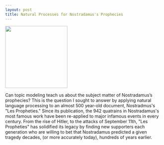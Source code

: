 ```yaml
---
layout: post
title: Natural Processes for Nostradamus's Prophecies
---
```


<img src="https://ct101.us/wp-content/uploads/2014/09/Nostradamus2.gif" width="200" height="200">

Can topic modeling teach us about the subject matter of Nostradamus’s prophecies? This is the question I sought to answer by applying natural language processing to an almost 500 year-old document, Nostradmus's "Les Propheties." Since its publication, the 942 quatrains in Nostradamus's most famous work have been re-applied to major infamous events in every century. From the rise of Hitler, to the attacks of September 11th, "Les Propheties" has solidified its legacy by finding new supporters each generation who are willing to bet that Nostradamus predicted a given tragedy decades, (or more accurately today), hundreds of years earlier.
